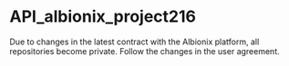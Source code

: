 # API_albionix_project216

Due to changes in the latest contract with the Albionix platform, all repositories become private. Follow the changes in the user agreement.
